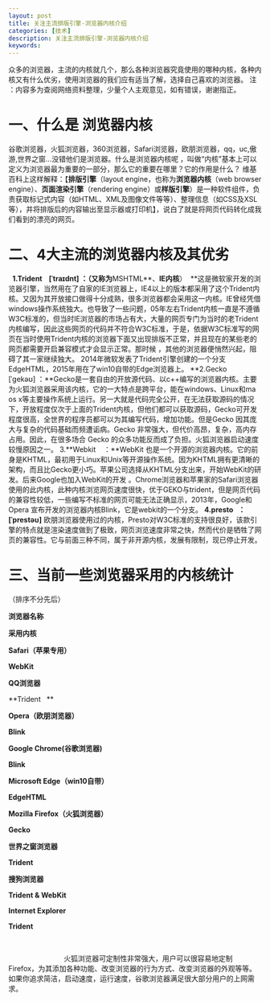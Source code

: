 ```yaml
---
layout: post
title: 关注主流排版引擎-浏览器内核介绍
categories: [技术] 
description: 关注主流排版引擎-浏览器内核介绍
keywords: 
---
```


 众多的浏览器，主流的内核就几个，那么各种浏览器究竟使用的哪种内核，各种内核又有什么优劣，使用浏览器的我们应有适当了解，选择自己喜欢的浏览器。 注 ：内容多为查阅网络资料整理，少量个人主观意见，如有错误，谢谢指正。

一、什么是 浏览器内核
===========

谷歌浏览器，火狐浏览器，360浏览器，Safari浏览器，欧朋浏览器，qq，uc,傲游,世界之窗...没错他们是浏览器。什么是浏览器内核呢 ，叫做“内核”基本上可以定义为浏览器最为重要的一部分，那么它的重要在哪里？它的作用是什么？ 维基百科上这样解释：【**排版引擎**（layout engine，也称为**浏览器内核**（web browser engine）、**页面渲染引擎**（rendering engine）或**样版引擎**）是一种软件组件，负责获取标记式内容（如HTML、XML及图像文件等等）、整理信息（如CSS及XSL等），并将排版后的内容输出至显示器或打印机】，说白了就是将网页代码转化成我们看到的漂亮的网页。

二、4大主流的浏览器内核及其优劣
================

  **1.Trident    \[ˈtraɪdnt\] ：（又称为**MSHTML**、**IE内核**）  **这是微软家开发的浏览器引擎，当然用在了自家的IE浏览器上，IE4以上的版本都采用了这个Trident内核。又因为其开放接口做得十分成熟，很多浏览器都会采用这一内核。IE曾经凭借windows操作系统独大。也导致了一些问题，05年左右Trident内核一直是不遵循W3C标准的，但当时IE浏览器的市场占有大，大量的网页专门为当时的老Trident内核编写，因此这些网页的代码并不符合W3C标准，于是，依据W3C标准写的网页在当时使用Trident内核的浏览器下面又出现排版不正常，并且现在的某些老的网页都需要开启兼容模式才会显示正常。那时候 ，其他的浏览器便悄然兴起，阻碍了其一家继续独大。 2014年微软发表了Trident引擎创建的一个分支EdgeHTML，2015年用在了win10自带的Edge浏览器上。 **2.Gecko      \[ˈgekəʊ\] ：**Gecko是一套自由的开放源代码、以c++编写的浏览器内核。主要为火狐浏览器采用该内核，它的一大特点是跨平台，能在windows、Linux和ma os x等主要操作系统上运行。另一大就是代码完全公开，在无法获取源码的情况下，开放程度仅次于上面的Trident内核，但他们都可以获取源码，Gecko可开发程度很高，全世界的程序员都可以为其编写代码，增加功能。但是Gecko 因其庞大与复杂的代码基础而频遭诟病。Gecko 非常强大，但代价高昂，复杂，高内存占用。因此，在很多场合 Gecko 的众多功能反而成了负担。火狐浏览器启动速度较慢原因之一。 3.**Webkit    ：**WebKit 也是一个开源的浏览器内核。它的前身是KHTML，最初用于Linux和Unix等开源操作系统。因为KHTML拥有更清晰的架构，而且比Gecko更小巧。苹果公司选择从KHTML分支出来，开始WebKit的研发。后来Google也加入WebKit的开发 。Chrome浏览器和苹果家的Safari浏览器使用的此内核，此种内核浏览网页速度很快，优于GEKO与trident，但是网页代码的兼容性较低，一些编写不标准的网页可能无法正确显示，2013年，Google和Opera 宣布开发的浏览器内核Blink，它是webkit的一个分支。 **4.presto   ：\[ˈprestəʊ\]** 欧朋浏览器使用过的内核，Presto对W3C标准的支持很良好，该款引擎的特点就是渲染速度做到了极致，网页浏览速度非常之快，然而代价是牺牲了网页的兼容性。它与前面三种不同，属于非开源内核，发展有限制，现已停止开发。

三、当前一些浏览器采用的内核统计
================

（排序不分先后）

**浏览器名称**

**采用内核**

**Safari（苹果专用）**

**WebKit**

**QQ浏览器**

**Trident   **

**Opera（欧朋浏览器）**

**Blink**

**Google Chrome(谷歌浏览器)**

**Blink**

**Microsoft Edge（win10自带）**

**EdgeHTML**

**Mozilla Firefox（火狐浏览器）**

**Gecko**

**世界之窗浏览器**

**Trident**

**搜狗浏览器**

**Trident & WebKit**

**Internet Explorer**

**Trident**

 

                            火狐浏览器可定制性非常强大，用户可以很容易地定制Firefox，为其添加各种功能、改变浏览器的行为方式、改变浏览器的外观等等。 如果你追求简洁，启动速度，运行速度，谷歌浏览器满足很大部分用户的上网需求。
